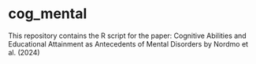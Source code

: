 # cog_mental
This repository contains the R script for the paper: Cognitive Abilities and Educational Attainment as Antecedents of Mental Disorders by Nordmo et al. (2024)
